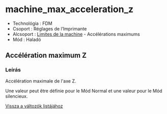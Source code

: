 # machine\_max\_acceleration\_z

* Technológia : FDM
* Csoport : Réglages de l’Imprimante
* Alcsoport : [Limites de la machine](../../beallitasok/printer_settings.md#limites-de-la-machine) - Accélérations maximums
* Mód : Haladó

## Accélération maximum Z

### Leírás

Accélération maximale de l'axe Z.

Une valeur peut être définie pour le Mód Normal et une valeur pour le Mód silencieux.

[Vissza a változók listájához](../../variable_list)

